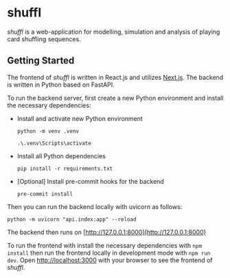 # shuffl

_shuffl_ is a web-application for modelling, simulation and analysis of playing card shuffling sequences.

## Getting Started

The frontend of _shuffl_ is written in React.js and utilizes [Next.js](https://nextjs.org/). The backend is written in Python based on FastAPI.

To run the backend server, first create a new Python environment and install the necessary dependencies:

- Install and activate new Python environment
  ```
  python -m venv .venv
  ```
  ```
  .\.venv\Scripts\activate
  ```
- Install all Python dependencies
  ```
  pip install -r requirements.txt
  ```
- [Optional] Install pre-commit hooks for the backend
  ```
  pre-commit install
  ```

Then you can run the backend locally with uvicorn as follows:

```
python -m uvicorn "api.index:app" --reload
```

The backend then runs on [http://127.0.0.1:8000](http://127.0.0.1:8000)

To run the frontend with install the necessary dependencies with `npm install` then run the frontend locally in development mode with `npm run dev`. Open [http://localhost:3000](http://localhost:3000) with your browser to see the frontend of _shuffl_.
